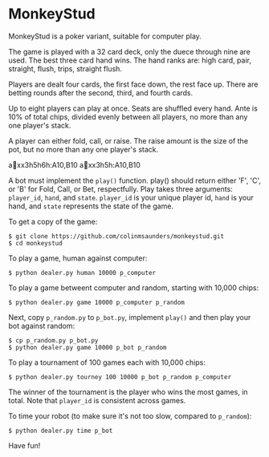 MonkeyStud
==========

MonkeyStud is a poker variant, suitable for computer play.

The game is played with a 32 card deck, only the duece through
nine are used. The best three card hand wins. The hand ranks are:
high card, pair, straight, flush, trips, straight flush.

Players are dealt four cards, the first face down, the rest face up.
There are betting rounds after the second, third, and fourth cards.

Up to eight players can play at once. Seats are shuffled every hand. Ante is
10% of total chips, divided evenly between all players, no more than any one
player's stack.

A player can either fold, call, or raise. The raise amount is the size of
the pot, but no more than any one player's stack.

a:100:xx3h5h6h:A10,B10
a:100:xx3h5h:A10,B10

A bot must implement the `play()` function. play() should return either
'F', 'C', or 'B' for Fold, Call, or Bet, respectfully. Play takes three
arguments: `player_id`, `hand`, and `state`. `player_id` is your unique
player id, `hand` is your hand, and `state` represents the state of the 
game.







To get a copy of the game:

    $ git clone https://github.com/colinmsaunders/monkeystud.git
    $ cd monkeystud

To play a game, human against computer:

    $ python dealer.py human 10000 p_computer

To play a game betweent computer and random, starting with 10,000 chips:

    $ python dealer.py game 10000 p_computer p_random

Next, copy `p_random.py` to `p_bot.py`, implement `play()` and
then play your bot against random:

    $ cp p_random.py p_bot.py
    $ python dealer.py game 10000 p_bot p_random

To play a tournament of 100 games each with 10,000 chips:

    $ python dealer.py tourney 100 10000 p_bot p_random p_computer

The winner of the tournament is the player who wins the most games,
in total. Note that `player_id` is consistent across games.

To time your robot (to make sure it's not too slow, compared to `p_random`):

    $ python dealer.py time p_bot

Have fun!

